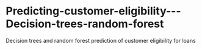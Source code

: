 # Predicting-customer-eligibility---Decision-trees-random-forest
Decision trees and random forest prediction of customer eligibility for loans

